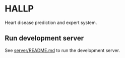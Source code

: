 # HALLP

Heart disease prediction and expert system.

## Run development server

See [server/README.md](./server/README.md) to run the development server.
